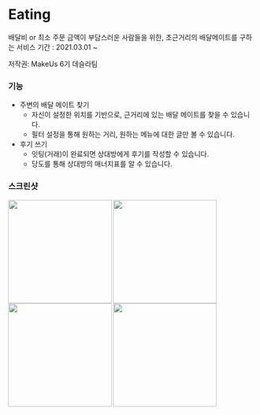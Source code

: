 # Eating
배달비 or 최소 주문 금액이 부담스러운 사람들을 위한, 초근거리의 배달메이트를 구하는 서비스
기간 : 2021.03.01 ~

저작권: MakeUs 6기 데슬라팀

### 기능
- 주변의 배달 메이트 찾기
  - 자신이 설정한 위치를 기반으로, 근거리에 있는 배달 메이트를 찾을 수 있습니다.
  - 필터 설정을 통해 원하는 거리, 원하는 메뉴에 대한 글만 볼 수 있습니다.
- 후기 쓰기
   - 잇팅(거래)이 완료되면 상대방에게 후기를 작성할 수 있습니다.
   - 당도를 통해 상대방의 매너지표를 알 수 있습니다.


### 스크린샷

<p>
<img align="left" width="210" src = "https://user-images.githubusercontent.com/46915174/114313735-a858e400-9b32-11eb-9d12-55890f9af306.jpg">
<img align="left" width="210" src = "https://user-images.githubusercontent.com/46915174/114313736-aa22a780-9b32-11eb-8783-21ff94bc2d98.jpg">
<img align="left" width="210" src = "https://user-images.githubusercontent.com/46915174/114313737-ab53d480-9b32-11eb-94f4-6348f8a753d3.jpg">
<img align="left" width="210" src = "https://user-images.githubusercontent.com/46915174/114313739-abec6b00-9b32-11eb-972d-52b1045ee602.jpg">
</p>
